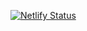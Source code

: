 [![Netlify Status](https://api.netlify.com/api/v1/badges/f57f8a2b-160f-47f0-b0d9-5da56aa2c983/deploy-status)](https://app.netlify.com/sites/applytracker/deploys)
